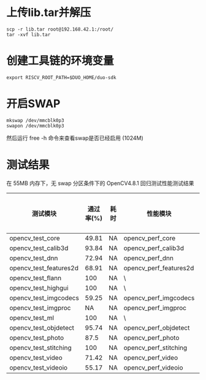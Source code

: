# 上传lib.tar并解压
```
scp -r lib.tar root@192.168.42.1:/root/
tar -xvf lib.tar
```
# 创建工具链的环境变量
```
export RISCV_ROOT_PATH=$DUO_HOME/duo-sdk
```
# 开启SWAP
```
mkswap /dev/mmcblk0p3
swapon /dev/mmcblk0p3
```
然后运行 free -h 命令来查看swap是否已经启用 (1024M)
# 测试结果

在 55MB 内存下，无 swap 分区条件下的 OpenCV4.8.1 回归测试性能测试结果

| 测试模块 | 通过率(%) | 耗时 | 性能模块 | 性能数据 | 耗时 |
| --------- | ---------- | ---- | --------- | -------- | ---- |
| opencv_test_core | 49.81 | NA | opencv_perf_core | NA | NA |
| opencv_test_calib3d | 93.84 | NA | opencv_perf_calib3d | NA | NA |
| opencv_test_dnn | 72.94 | NA | opencv_perf_dnn | NA | NA |
| opencv_test_features2d | 68.91 | NA | opencv_perf_features2d | ... | NA |
| opencv_test_flann | 100 | NA | \ | NA | NA |
| opencv_test_highgui | 100 | NA | \ | NA | NA |
| opencv_test_imgcodecs | 59.25 | NA | opencv_perf_imgcodecs | NA | NA |
| opencv_test_imgproc | NA | NA | opencv_perf_imgproc | NA | NA |
| opencv_test_ml | 100 | NA | \ | NA | NA |
| opencv_test_objdetect | 95.74 | NA | opencv_perf_objdetect | 100 | NA |
| opencv_test_photo | 87.5 | NA | opencv_perf_photo | 100 | NA |
| opencv_test_stitching | 100 | NA | opencv_perf_stitching | 100 | 6h |
| opencv_test_video | 71.42 | NA | opencv_perf_video | NA | NA |
| opencv_test_videoio | 55.17 | NA | opencv_perf_videoio | 100 | NA |
